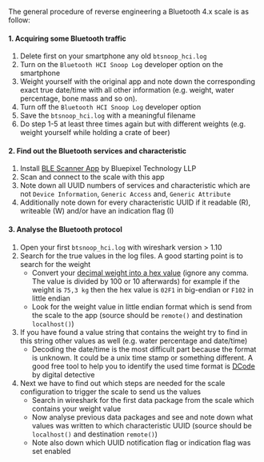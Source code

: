 The general procedure of reverse engineering a Bluetooth 4.x scale is as follow:

#### 1. Acquiring some Bluetooth traffic
1. Delete first on your smartphone any old `btsnoop_hci.log` 
2. Turn on the `Bluetooth HCI Snoop Log` developer option on the smartphone 
3. Weight yourself with the original app and note down the corresponding exact true date/time with all other information (e.g. weight, water percentage, bone mass and so on). 
4. Turn off the `Bluetooth HCI Snoop Log` developer option
5. Save the `btsnoop_hci.log` with a meaningful filename
6. Do step 1-5 at least three times again but with different weights (e.g. weight yourself while holding a crate of beer)

#### 2. Find out the Bluetooth services and characteristic
1. Install [BLE Scanner App](https://play.google.com/store/apps/details?id=com.macdom.ble.blescanner) by Bluepixel Technology LLP
2. Scan and connect to the scale with this app
3. Note down all UUID numbers of services and characteristic which are not `Device Information`, `Generic Access` and, `Generic Attribute`
4. Additionally note down for every characteristic UUID if it readable (R), writeable (W) and/or have an indication flag (I) 

#### 3. Analyse the Bluetooth protocol
1. Open your first `btsnoop_hci.log` with wireshark version > 1.10
2. Search for the true values in the log files. A good starting point is to search for the weight
    * Convert your [decimal weight into a hex value](http://www.binaryhexconverter.com/decimal-to-hex-converter) (ignore any comma. The value is divided by 100 or 10 afterwards) for example if the weight is `75,3 kg` then the hex value is `02F1` in big-endian or `F102` in little endian
    * Look for the weight value in little endian format which is send from the scale to the app (source should be `remote()` and destination `localhost()`)
3. If you have found a value string that contains the weight try to find in this string other values as well (e.g. water percentage and date/time)
    * Decoding the date/time is the most difficult part because the format is unknown. It could be a unix time stamp or something different. A good free tool to help you to identify the used time format is [DCode](http://www.digital-detective.co.uk/freetools/decode.asp) by digital detective
4. Next we have to find out which steps are needed for the scale configuration to trigger the scale to send us the values
    * Search in wireshark for the first data package from the scale which contains your weight value 
    * Now analyse previous data packages and see and note down what values was written to which characteristic UUID (source should be `localhost()` and destination `remote()`) 
    * Note also down which UUID notification flag or indication flag was set enabled